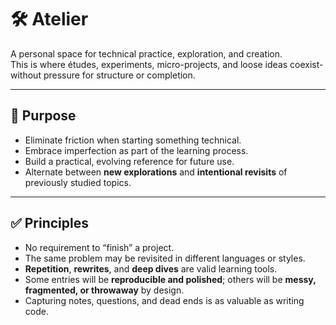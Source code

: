 # 🛠️ Atelier

A personal space for technical practice, exploration, and creation.  
This is where études, experiments, micro-projects, and loose ideas coexist-without pressure for structure or completion.

---

## 📘 Purpose

- Eliminate friction when starting something technical.
- Embrace imperfection as part of the learning process.
- Build a practical, evolving reference for future use.
- Alternate between **new explorations** and **intentional revisits** of previously studied topics.

---

## ✅ Principles

- No requirement to “finish” a project.
- The same problem may be revisited in different languages or styles.
- **Repetition**, **rewrites**, and **deep dives** are valid learning tools.
- Some entries will be **reproducible and polished**; others will be **messy, fragmented, or throwaway** by design.
- Capturing notes, questions, and dead ends is as valuable as writing code.

